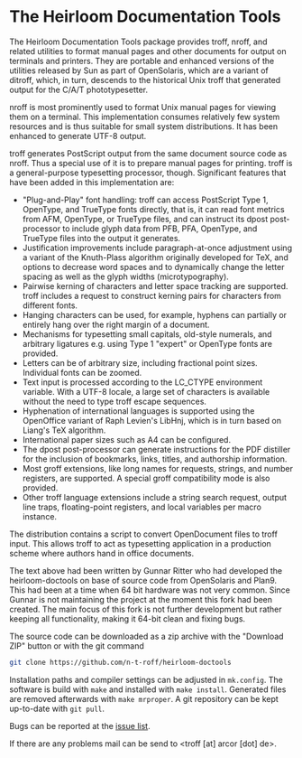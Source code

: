 The Heirloom Documentation Tools
================================

The Heirloom Documentation Tools package provides troff, nroff, and related
utilities to format manual pages and other documents for output on terminals
and printers.
They are portable and enhanced versions of the utilities released by Sun as
part of OpenSolaris, which are a variant of ditroff, which, in turn, descends
to the historical Unix troff that generated output for the C/A/T
phototypesetter.

nroff is most prominently used to format Unix manual pages for viewing them on
a terminal.
This implementation consumes relatively few system resources and is thus
suitable for small system distributions.
It has been enhanced to generate UTF-8 output.

troff generates PostScript output from the same document source code as nroff.
Thus a special use of it is to prepare manual pages for printing.
troff is a general-purpose typesetting processor, though.
Significant features that have been added in this implementation are:

* "Plug-and-Play" font handling:
  troff can access PostScript Type 1, OpenType, and TrueType fonts directly,
  that is, it can read font metrics from AFM, OpenType, or TrueType files, and
  can instruct its dpost post-processor to include glyph data from PFB, PFA,
  OpenType, and TrueType files into the output it generates.
* Justification improvements include paragraph-at-once adjustment using a
  variant of the Knuth-Plass algorithm originally developed for TeX, and
  options to decrease word spaces and to dynamically change the letter spacing
  as well as the glyph widths (microtypography).
* Pairwise kerning of characters and letter space tracking are supported.
  troff includes a request to construct kerning pairs for characters from
  different fonts.
* Hanging characters can be used, for example, hyphens can partially or
  entirely hang over the right margin of a document.
* Mechanisms for typesetting small capitals, old-style numerals, and arbitrary
  ligatures e.g. using Type 1 "expert" or OpenType fonts are provided.
* Letters can be of arbitrary size, including fractional point sizes.
  Individual fonts can be zoomed.
* Text input is processed according to the LC\_CTYPE environment variable.
  With a UTF-8 locale, a large set of characters is available without the need
  to type troff escape sequences.
* Hyphenation of international languages is supported using the OpenOffice
  variant of Raph Levien's LibHnj, which is in turn based on Liang's TeX
  algorithm.
* International paper sizes such as A4 can be configured.
* The dpost post-processor can generate instructions for the PDF distiller for
  the inclusion of bookmarks, links, titles, and authorship information.
* Most groff extensions, like long names for requests, strings, and number
  registers, are supported. A special groff compatibility mode is also
  provided.
* Other troff language extensions include a string search request, output line
  traps, floating-point registers, and local variables per macro instance.

The distribution contains a script to convert OpenDocument files to troff
input.
This allows troff to act as typesetting application in a production scheme
where authors hand in office documents.

The text above had been written by Gunnar Ritter who had developed the
heirloom-doctools on base of source code from OpenSolaris and Plan9.
This had been at a time when 64 bit hardware was not very common.
Since Gunnar is not maintaining the project at the moment this fork had been
created.
The main focus of this fork is not further development but rather keeping all
functionality, making it 64-bit clean and fixing bugs.

The source code can be downloaded as a zip archive with the "Download ZIP" button
or with the git command
```bash
git clone https://github.com/n-t-roff/heirloom-doctools
```
Installation paths and compiler settings can be adjusted in `mk.config`.
The software is build with `make` and installed with `make install`.
Generated files are removed afterwards with `make mrproper`.
A git repository can be kept up-to-date with
`git pull`.

Bugs can be reported at the
[issue list](https://github.com/n-t-roff/heirloom-doctools/issues).

If there are any problems mail can be send to
&lt;troff [at] arcor [dot] de&gt;.
